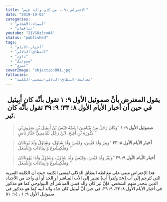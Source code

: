 ```yaml
---
title: "الإعتراض ٠٩١، من كان والد قيس"
date: "2019-10-03"
categories:
  - "أسماء-الأشخاص"
  - "تناقضات"
youtube: "21VSUz3cxd4"
status: "published"
tags:
  - "أخبار-الأيام"
  - "النطاق-الدلالي"
  - "داود"
  - "صموئيل"
  - "عبري"
coverImage: "objection091.jpg"
fallacies:
  - "مغالطة-النطاق-الدلالي-لمعنى-الكلمة"
---
```


## **يقول المعترض بأنَّ صموئيل الأول ٩: ١ تقول بأنَّه كان أَبِيئيل  في حين أن أخبار الأيام الأول ٨: ٣٣؛ ٩: ٣٩ تقول بأنَّه كان  نَير.**

> **صموئيل الأول ٩: ١** ”وَكَانَ رَجُلٌ مِنْ بَنْيَامِينَ اسْمُهُ قَيْسُ بْنُ أَبِيئِيلَ بْنِ صَرُورَ بْنِ بَكُورَةَ بْنِ أَفِيحَ، ابْنُ رَجُل بَنْيَامِينِيٍّ جَبَّارَ بَأْسٍ.“

> **أخبار الأيام الأول ٨: ٣٣** ”وَنِيرُ وَلَدَ قَيْسَ، وَقَيْسُ وَلَدَ شَاوُلَ، وَشَاوُلُ وَلَدَ يُونَاثَانَ وَمَلْكِيشُوعَ وَأَبِينَادَابَ وَإِشْبَعَلَ.“

> **أخبار الأيام الأول ٩: ٣٩** ”وَنَيْرُ وَلَدَ قَيْسَ، وَقَيْسُ وَلَدَ شَاوُلَ، وَشَاوُلُ وَلَدَ: يَهُونَاثَانَ وَمَلْكِيشُوعَ وَأَبِينَادَابَ وَإِشْبَعَلَ.“

هذا الإعتراض مبني على مغالطة النطاق الدلالي لمعنى الكلمة حيث أن الكلمة العبرية التي تُتَرجم إلى أب \[אב وتُقرأ آب\] تشير إلى الأب المباشر أو الجد أو أي واحد من الأجداد الذين ينحدر منهم الشخص. فإنَّ نَير كان والد قيس المباشر أي البيولوجي كما هو مذكور في أخبار الأيام الأول ٨: ٣٣، ٩: ٣٩. في حين أنَّ أبيئيل كان جدّه والد أبيه كما هو مذكور في صموئيل الأول ٩: ١ ، ١٤: ٥١.

